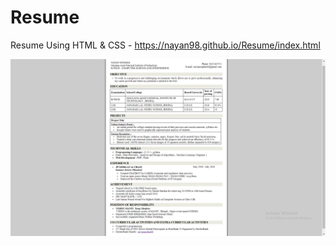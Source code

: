 # Resume
Resume Using HTML & CSS - https://nayan98.github.io/Resume/index.html

![](images/Resume.png)



